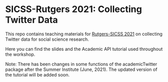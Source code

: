 # SICSS-Rutgers 2021: Collecting Twitter Data

This repo contains teaching materials for [Rutgers-SICSS 2021](https://sicss.io/2021/rutgers/) on collecting Twitter data for social science research. 

Here you can find the slides and the Academic API tutorial used throughout the workshop.

Note: There has been changes in some functions of the academicTwitter package after the Summer Institute (June, 2021). The updated version of the tutorial will be added soon.


